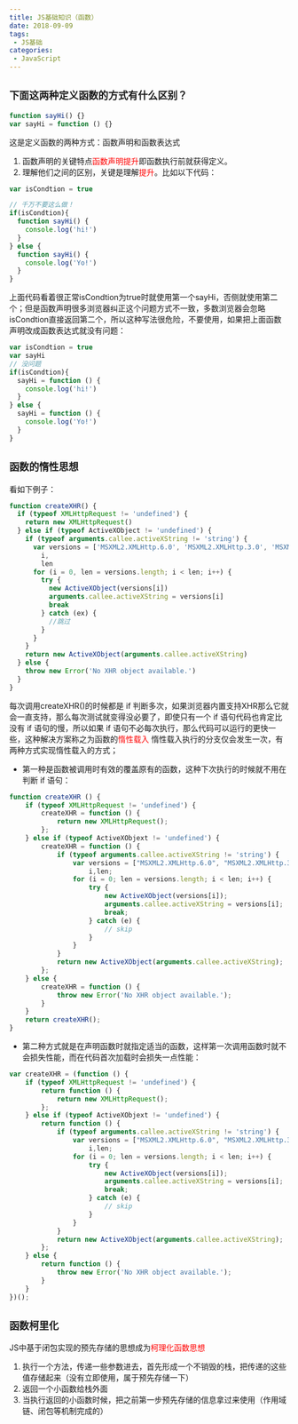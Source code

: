 ```yaml
---
title: JS基础知识（函数）
date: 2018-09-09
tags:
 - JS基础
categories:
 - JavaScript
---
```


## `下面这两种定义函数的方式有什么区别？`
```javascript
function sayHi() {}
var sayHi = function () {}
```  
这是定义函数的两种方式：函数声明和函数表达式
1. 函数声明的关键特点<font color='red'>函数声明提升</font>即函数执行前就获得定义。
2. 理解他们之间的区别，关键是理解<font color='red'>提升</font>。比如以下代码：
```javascript
var isCondtion = true

// 千万不要这么做！
if(isCondtion){
  function sayHi() {
    console.log('hi!')
  }
} else {
  function sayHi() {
    console.log('Yo!')
  }
}

```
上面代码看着很正常isCondtion为true时就使用第一个sayHi，否侧就使用第二个；但是函数声明很多浏览器纠正这个问题方式不一致，多数浏览器会忽略isCondtion直接返回第二个，所以这种写法很危险，不要使用，如果把上面函数声明改成函数表达式就没有问题：
```javascript
var isCondtion = true
var sayHi
// 没问题
if(isCondtion){
  sayHi = function () {
    console.log('hi!')
  }
} else {
  sayHi = function () {
    console.log('Yo!')
  }
}

```

## `函数的惰性思想`
看如下例子：
```javascript
function createXHR() {
  if (typeof XMLHttpRequest != 'undefined') {
    return new XMLHttpRequest()
  } else if (typeof ActiveXObject != 'undefined') {
    if (typeof arguments.callee.activeXString != 'string') {
      var versions = ['MSXML2.XMLHttp.6.0', 'MSXML2.XMLHttp.3.0', 'MSXML2.XMLHttp'],
        i,
        len
      for (i = 0, len = versions.length; i < len; i++) {
        try {
          new ActiveXObject(versions[i])
          arguments.callee.activeXString = versions[i]
          break
        } catch (ex) {
          //跳过
        }
      }
    }
    return new ActiveXObject(arguments.callee.activeXString)
  } else {
    throw new Error('No XHR object available.')
  }
}
```
每次调用createXHR()的时候都是 if 判断多次，如果浏览器内置支持XHR那么它就会一直支持，那么每次测试就变得没必要了，即使只有一个 if 语句代码也肯定比没有 if 语句的慢，所以如果 if 语句不必每次执行，那么代码可以运行的更快一些，这种解决方案称之为函数的<font color='red'>惰性载入</font>
惰性载入执行的分支仅会发生一次，有两种方式实现惰性载入的方式；
- 第一种是函数被调用时有效的覆盖原有的函数，这种下次执行的时候就不用在判断 if 语句：
```javascript
function createXHR () {
	if (typeof XMLHttpRequest != 'undefined') {
		createXHR = function () {
			return new XMLHttpRequest();
		};
	} else if (typeof ActiveXObjext != 'undefined') {
		createXHR = function () {
			if (typeof arguments.callee.activeXString != 'string') {
				var versions = ["MSXML2.XMLHttp.6.0", "MSXML2.XMLHttp.3.0", "MSXML2.XMLHttp"],
					i,len;
				for (i = 0; len = versions.length; i < len; i++) {
					try {
						new ActiveXObject(versions[i]);
						arguments.callee.activeXString = versions[i];
						break;
					} catch (e) {
						// skip
					}
				}
			}
			return new ActiveXObject(arguments.callee.activeXString);
		};
	} else {
		createXHR = function () {
			throw new Error('No XHR object available.');
		}
	}
	return createXHR();
}
```
- 第二种方式就是在声明函数时就指定适当的函数，这样第一次调用函数时就不会损失性能，而在代码首次加载时会损失一点性能：
```javascript
var createXHR = (function () {
	if (typeof XMLHttpRequest != 'undefined') {
		return function () {
			return new XMLHttpRequest();
		};
	} else if (typeof ActiveXObjext != 'undefined') {
		return function () {
			if (typeof arguments.callee.activeXString != 'string') {
				var versions = ["MSXML2.XMLHttp.6.0", "MSXML2.XMLHttp.3.0", "MSXML2.XMLHttp"],
					i,len;
				for (i = 0; len = versions.length; i < len; i++) {
					try {
						new ActiveXObject(versions[i]);
						arguments.callee.activeXString = versions[i];
						break;
					} catch (e) {
						// skip
					}
				}
			}
			return new ActiveXObject(arguments.callee.activeXString);
		};
	} else {
		return function () {
			throw new Error('No XHR object available.');
		}
	}
})();
```


## `函数柯里化`
JS中基于闭包实现的预先存储的思想成为<font color='red'>柯理化函数思想</font>
1. 执行一个方法，传递一些参数进去，首先形成一个不销毁的栈，把传递的这些值存储起来（没有立即使用，属于预先存储一下）
2. 返回一个小函数给栈外面
3. 当执行返回的小函数时候，把之前第一步预先存储的信息拿过来使用（作用域链、闭包等机制完成的）